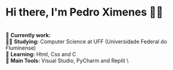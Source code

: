 # **Hi there, I'm Pedro Ximenes** 👩‍💻 
\
🔭 **Currently work:** \
👨‍🎓 **Studying:** Computer Science at UFF (Universidade Federal do Fluminense)\
🌱 **Learning:** Html, Css and C \
🎒 **Main Tools:** Visual Studio, PyCharm and Replit \
